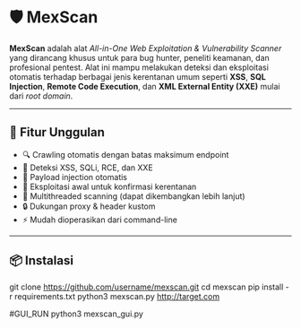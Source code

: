 # 🛡️ MexScan

**MexScan** adalah alat _All-in-One Web Exploitation & Vulnerability Scanner_ yang dirancang khusus untuk para bug hunter, peneliti keamanan, dan profesional pentest. Alat ini mampu melakukan deteksi dan eksploitasi otomatis terhadap berbagai jenis kerentanan umum seperti **XSS**, **SQL Injection**, **Remote Code Execution**, dan **XML External Entity (XXE)** mulai dari _root domain_.

---

## 🚀 Fitur Unggulan

- 🔍 Crawling otomatis dengan batas maksimum endpoint
- 📌 Deteksi XSS, SQLi, RCE, dan XXE
- 🧠 Payload injection otomatis
- 🧪 Eksploitasi awal untuk konfirmasi kerentanan
- 🧵 Multithreaded scanning (dapat dikembangkan lebih lanjut)
- 🔒 Dukungan proxy & header kustom
- ⚡ Mudah dioperasikan dari command-line

---

## 📦 Instalasi
git clone https://github.com/username/mexscan.git
cd mexscan
pip install -r requirements.txt
python3 mexscan.py http://target.com

#GUI_RUN 
python3 mexscan_gui.py 
